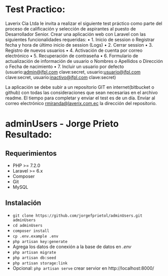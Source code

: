 # Test Practico:
Laverix Cia Ltda le invita a realizar el siguiente test práctico como parte del proceso de calificación y selección de aspirantes al puesto de Desarrollador Senior.
Crear una aplicación web con Laravel con las siguientes funcionalidades requeridas:
•	1. Inicio de session
o	Registrar fecha y hora de último inicio de session (Logs)
•	2. Cerrar session
•	3. Registro de nuevos usuarios
•	4. Activación de cuenta por correo electrónico
•	5. Recuperación de contraseña
•	6. Formulario de actualización de información de usuario
o	Nombres
o	Apellidos
o	Dirección
o	Fecha de nacimiento
•	7. Incluir un usuario por defecto (usuario:admin@jfpl.com clave:secret, usuario:usuario@jfpl.com clave:secret, usuario:inactivo@jfpl.com clave:secret)

La aplicación se debe subir a un repositorio GIT en internet(bitbucket o github) con todas las consideraciones que sean necesarias en el archivo readme.
El tiempo para completar y enviar el test es de un día.
Enviar al correo electrónico rmiranda@laverix.com.ec la dirección del repositorio.

# adminUsers - Jorge Prieto Resultado:

## Requerimientos
* PHP >= 7.2.0
* Laravel >= 6.x
* Composer
* Git
* MySQL

## Instalación

* `git clone https://github.com/jorgefprietol/adminUsers.git adminUsers`
* `cd adminUsers`
* `composer install`
* `cp .env.example .env`
* `php artisan key:generate`
*  Agrega los datos de conexión a la base de datos en *.env*
* `php artisan migrate`
* `php artisan db:seed`
* `php artisan storage:link`
* Opcional: `php artisan serve` crear servior en http://localhost:8000/